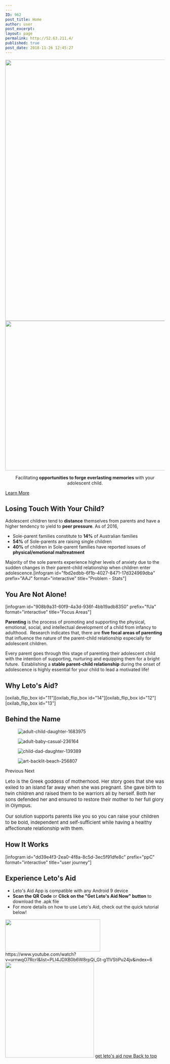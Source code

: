 ```yaml
---
---
ID: 962
post_title: Home
author: user
post_excerpt:
layout: page
permalink: http://52.63.211.4/
published: true
post_date: 2018-11-26 12:45:27
---
```

<img width="1024" height="822" src="http://52.63.211.4/wp-content/uploads/2019/09/web-no-back-1024x822.png" alt="" srcset="http://52.63.211.4/wp-content/uploads/2019/09/web-no-back-1024x822.png 1024w, http://52.63.211.4/wp-content/uploads/2019/09/web-no-back-300x241.png 300w, http://52.63.211.4/wp-content/uploads/2019/09/web-no-back-768x617.png 768w, http://52.63.211.4/wp-content/uploads/2019/09/web-no-back.png 1529w" sizes="(max-width: 1024px) 100vw, 1024px" />											
										<img width="768" height="471" src="http://52.63.211.4/wp-content/uploads/2019/10/stay-5-1-768x471.png" alt="" srcset="http://52.63.211.4/wp-content/uploads/2019/10/stay-5-1-768x471.png 768w, http://52.63.211.4/wp-content/uploads/2019/10/stay-5-1-300x184.png 300w, http://52.63.211.4/wp-content/uploads/2019/10/stay-5-1-1024x628.png 1024w" sizes="(max-width: 768px) 100vw, 768px" />											
		<p style="text-align: center;">Facilitating<strong> opportunities to forge everlasting memories </strong>with your adolescent child.</p>		
			<a href="#problem" role="button">
						Learn More
					</a>
			<h2>Losing Touch With Your Child?</h2>		
		Adolescent children tend to <b>distance</b> themselves from parents and have a higher tendency to yield to <b>peer pressure</b>. As of 2016,<ul><li>Sole-parent families constitute to <b>14%</b> of Australian families</li><li><b>54%</b> of Sole-parents are raising single children</li><li><b>40%</b> of children in Sole-parent families have reported issues of <b>physical/emotional maltreatment</b></li></ul>Majority of the sole parents experience higher levels of anxiety due to the sudden changes in their parent-child relationship when children enter adolescence.[infogram id="fbd2edbb-6f1b-4027-8471-17d324969dba" prefix="AAJ" format="interactive" title="Problem - Stats"]		
			<h2>You Are Not Alone!</h2>		
		[infogram id="908b9a31-60f9-4a3d-936f-4bb19adb8350" prefix="fUa" format="interactive" title="Focus Areas"]<p><b>Parenting</b> is the process of promoting and supporting the physical, emotional, social, and intellectual development of a child from infancy to adulthood.  Research indicates that, there are <b style="font-style: inherit;">five focal areas of parenting</b> that influence the nature of the parent-child relationship especially for adolescent children.</p><p>Every parent goes through this stage of parenting their adolescent child with the intention of supporting, nurturing and equipping them for a bright future.  Establishing a <b>stable parent-child relationship</b> during the onset of adolescence is highly essential for your child to lead a motivated life!</p>		
			<h2>Why Leto's Aid?</h2>		
		[oxilab_flip_box id="11"][oxilab_flip_box id="14"][oxilab_flip_box id="12"][oxilab_flip_box id="13"]		
			<h2>Behind the Name</h2>		
				<figure><img src="http://52.63.211.4/wp-content/uploads/2019/09/adult-child-daughter-1683975-768x512.jpg" alt="adult-child-daughter-1683975" /></figure><figure><img src="http://52.63.211.4/wp-content/uploads/2019/10/adult-baby-casual-236164-768x512.jpg" alt="adult-baby-casual-236164" /></figure><figure><img src="http://52.63.211.4/wp-content/uploads/2019/09/child-dad-daughter-139389-768x512.jpg" alt="child-dad-daughter-139389" /></figure><figure><img src="http://52.63.211.4/wp-content/uploads/2019/10/art-backlit-beach-256807-768x511.jpg" alt="art-backlit-beach-256807" /></figure>			
						Previous
						Next
		<p style="font-size: 15px; font-style: normal; font-weight: 400;">Leto is the Greek goddess of motherhood. Her story goes that she was exiled to an island far away when she was pregnant. She gave birth to twin children and raised them to be warriors all by herself. Both her sons defended her and ensured to restore their mother to her full glory in Olympus.</p><p style="font-size: 15px; font-style: normal; font-weight: 400;">Our solution supports parents like you so you can raise your children to be bold, independent and self-sufficient while having a healthy affectionate relationship with them.</p>		
			<h2>How It Works</h2>		
		[infogram id="dd39e4f3-2ea0-4f8a-8c5d-3ec5f91dfe8c" prefix="ppC" format="interactive" title="user journey"]		
			<h2>Experience Leto's Aid</h2>		
		<ul><li style="text-align: left;">Leto's Aid App is compatible with any Android 9 device</li><li style="text-align: left;"><strong>Scan the QR Code</strong> or <strong>Click on the "Get Leto's Aid Now" button</strong> to download the .apk file</li><li style="text-align: left;">For more details on how to use Leto's Aid, check out the quick tutorial below!</li></ul>		
										<img width="300" height="101" src="http://52.63.211.4/wp-content/uploads/2019/09/download-for-android-300x101.jpg" alt="" srcset="http://52.63.211.4/wp-content/uploads/2019/09/download-for-android-300x101.jpg 300w, http://52.63.211.4/wp-content/uploads/2019/09/download-for-android.jpg 572w" sizes="(max-width: 300px) 100vw, 300px" />											
		https://www.youtube.com/watch?v=urnwqO7RcrI&#038;list=PLI4JDXB0b6W8rpQi_Gt-g11VStiPu24jv&#038;index=6		
										<img width="280" height="300" src="http://52.63.211.4/wp-content/uploads/2019/09/qr-phone-2-1-280x300.png" alt="" srcset="http://52.63.211.4/wp-content/uploads/2019/09/qr-phone-2-1-280x300.png 280w, http://52.63.211.4/wp-content/uploads/2019/09/qr-phone-2-1-768x824.png 768w, http://52.63.211.4/wp-content/uploads/2019/09/qr-phone-2-1.png 893w" sizes="(max-width: 280px) 100vw, 280px" />											
			<a href="http://letosaid.cf/wp-content/uploads/dlm_uploads/2019/09/app-release.apk" role="button">
						get leto's aid now
					</a>
			<a href="#top" role="button">
						Back to top
					</a>